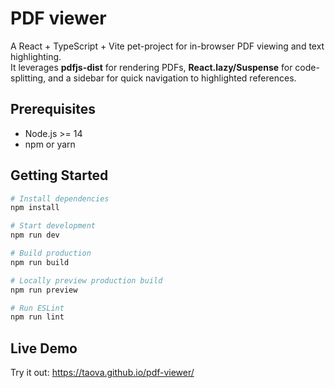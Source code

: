 # PDF viewer
A React + TypeScript + Vite pet-project for in-browser PDF viewing and text highlighting.  
It leverages **pdfjs-dist** for rendering PDFs,
**React.lazy/Suspense** for code-splitting,
and a sidebar for quick navigation to highlighted references.


## Prerequisites

- Node.js >= 14
- npm or yarn

## Getting Started

```bash
# Install dependencies
npm install

# Start development
npm run dev

# Build production
npm run build

# Locally preview production build
npm run preview

# Run ESLint
npm run lint
```

## Live Demo

Try it out: https://taova.github.io/pdf-viewer/
